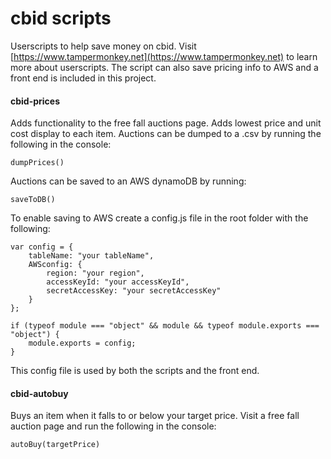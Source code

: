 # cbid scripts
Userscripts to help save money on cbid. Visit [https://www.tampermonkey.net](https://www.tampermonkey.net) to learn more about userscripts. The script can also save pricing info to AWS and a front end is included in this project.
#### cbid-prices
Adds functionality to the free fall auctions page. Adds lowest price and unit cost display to each item. Auctions can be dumped to a .csv by running the following in the console:
```
dumpPrices()
```
Auctions can be saved to an AWS dynamoDB by running:
```
saveToDB()
```
To enable saving to AWS create a config.js file in the root folder with the following:
```
var config = {
	tableName: "your tableName",
	AWSconfig: {
		region: "your region",
		accessKeyId: "your accessKeyId",
		secretAccessKey: "your secretAccessKey"
	}
};

if (typeof module === "object" && module && typeof module.exports === "object") {
	module.exports = config;
}
```
This config file is used by both the scripts and the front end.
#### cbid-autobuy
Buys an item when it falls to or below your target price. Visit a free fall auction page and run the following in the console:
```
autoBuy(targetPrice)
```
